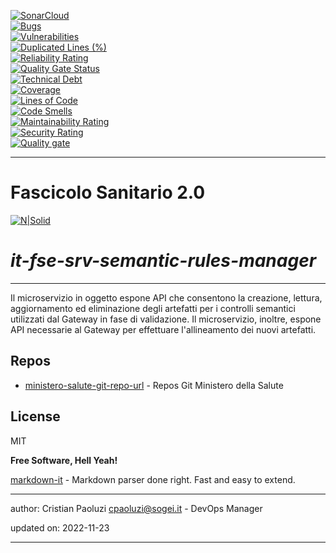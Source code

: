 [![SonarCloud](https://sonarcloud.io/images/project_badges/sonarcloud-black.svg)](https://sonarcloud.io/summary/new_code?id=it.finanze.sanita.fse2%3Asrv-semantic-rules-manager-ms)
<br/>
[![Bugs](https://sonarcloud.io/api/project_badges/measure?project=it.finanze.sanita.fse2%3Asrv-semantic-rules-manager-ms&metric=bugs)](https://sonarcloud.io/summary/new_code?id=it.finanze.sanita.fse2%3Asrv-semantic-rules-manager-ms)
<br/>
[![Vulnerabilities](https://sonarcloud.io/api/project_badges/measure?project=it.finanze.sanita.fse2%3Asrv-semantic-rules-manager-ms&metric=vulnerabilities)](https://sonarcloud.io/summary/new_code?id=it.finanze.sanita.fse2%3Asrv-semantic-rules-manager-ms)
<br/>
[![Duplicated Lines (%)](https://sonarcloud.io/api/project_badges/measure?project=it.finanze.sanita.fse2%3Asrv-semantic-rules-manager-ms&metric=duplicated_lines_density)](https://sonarcloud.io/summary/new_code?id=it.finanze.sanita.fse2%3Asrv-semantic-rules-manager-ms)
<br/>
[![Reliability Rating](https://sonarcloud.io/api/project_badges/measure?project=it.finanze.sanita.fse2%3Asrv-semantic-rules-manager-ms&metric=reliability_rating)](https://sonarcloud.io/summary/new_code?id=it.finanze.sanita.fse2%3Asrv-semantic-rules-manager-ms)
<br/>
[![Quality Gate Status](https://sonarcloud.io/api/project_badges/measure?project=it.finanze.sanita.fse2%3Asrv-semantic-rules-manager-ms&metric=alert_status)](https://sonarcloud.io/summary/new_code?id=it.finanze.sanita.fse2%3Asrv-semantic-rules-manager-ms)
<br/>
[![Technical Debt](https://sonarcloud.io/api/project_badges/measure?project=it.finanze.sanita.fse2%3Asrv-semantic-rules-manager-ms&metric=sqale_index)](https://sonarcloud.io/summary/new_code?id=it.finanze.sanita.fse2%3Asrv-semantic-rules-manager-ms)
<br/>
[![Coverage](https://sonarcloud.io/api/project_badges/measure?project=it.finanze.sanita.fse2%3Asrv-semantic-rules-manager-ms&metric=coverage)](https://sonarcloud.io/summary/new_code?id=it.finanze.sanita.fse2%3Asrv-semantic-rules-manager-ms)
<br/>
[![Lines of Code](https://sonarcloud.io/api/project_badges/measure?project=it.finanze.sanita.fse2%3Asrv-semantic-rules-manager-ms&metric=ncloc)](https://sonarcloud.io/summary/new_code?id=it.finanze.sanita.fse2%3Asrv-semantic-rules-manager-ms)
<br/>
[![Code Smells](https://sonarcloud.io/api/project_badges/measure?project=it.finanze.sanita.fse2%3Asrv-semantic-rules-manager-ms&metric=code_smells)](https://sonarcloud.io/summary/new_code?id=it.finanze.sanita.fse2%3Asrv-semantic-rules-manager-ms)
<br/>
[![Maintainability Rating](https://sonarcloud.io/api/project_badges/measure?project=it.finanze.sanita.fse2%3Asrv-semantic-rules-manager-ms&metric=sqale_rating)](https://sonarcloud.io/summary/new_code?id=it.finanze.sanita.fse2%3Asrv-semantic-rules-manager-ms)
<br/>
[![Security Rating](https://sonarcloud.io/api/project_badges/measure?project=it.finanze.sanita.fse2%3Asrv-semantic-rules-manager-ms&metric=security_rating)](https://sonarcloud.io/summary/new_code?id=it.finanze.sanita.fse2%3Asrv-semantic-rules-manager-ms)
<br/>
[![Quality gate](https://sonarcloud.io/api/project_badges/quality_gate?project=it.finanze.sanita.fse2%3Asrv-semantic-rules-manager-ms)](https://sonarcloud.io/summary/new_code?id=it.finanze.sanita.fse2%3Asrv-semantic-rules-manager-ms)
<br/>

---

# Fascicolo Sanitario 2.0
[![N|Solid](https://www.sogei.it/content/dam/sogei/loghi/Sogei_logo_304.svg)](https://www.sogei.it/it/sogei-homepage.html)

# _it-fse-srv-semantic-rules-manager_


---

Il microservizio in oggetto espone API che consentono la creazione, lettura, aggiornamento ed eliminazione degli artefatti per i controlli semantici utilizzati dal Gateway in fase di validazione. Il microservizio, inoltre, espone API necessarie al Gateway per effettuare l'allineamento dei nuovi artefatti.

## Repos
- [ministero-salute-git-repo-url] - Repos Git Ministero della Salute

## License

MIT

**Free Software, Hell Yeah!**

[markdown-it] - Markdown parser done right. Fast and easy to extend.

[//]: # (These are reference links used in the body of this note and get stripped out when the markdown processor does its job. There is no need to format nicely because it shouldn't be seen. Thanks SO - http://stackoverflow.com/questions/4823468/store-comments-in-markdown-syntax)
[markdown-it]: <https://github.com/markdown-it/markdown-it>
[ministero-salute-git-repo-url]: <https://github.com/ministero-salute/it-fse-srv-semantic-rules-manager.git>
[Spring Boot]: <https://spring.io/projects/spring-boot>
[Maven]: <https://maven.apache.org/>

---
author: Cristian Paoluzi <cpaoluzi@sogei.it> - DevOps Manager

updated on: 2022-11-23

---